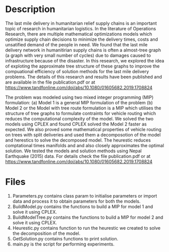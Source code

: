 # Description 

The last mile delivery in humanitarian relief supply chains is an important topic of research in humanitarian logistics. In the literature of Operations Research, there are multiple mathematical optimizations models which optimize supply chain decisions to minimize the delivery times, costs and unsatified demand of the people in need. We found that the last mile delivery network in humanitirian supply chains is often a almost-tree graph (a graph with very small number of cycles) due to damages caused to infrastructure because of the disaster. In this research, we explored the idea of exploting the approximate tree structure of these graphs to improve the compuational efficiency of solution methods for the last mile delivery problems. The details of this research and results have been published and are available in the file publication.pdf or at https://www.tandfonline.com/doi/abs/10.1080/01605682.2019.1708824

The problem was modeled using two mixed integer programming (MIP) formulation: (a) Model 1 is a general MIP formulation of the problem (b) Model 2 or the Model with tree route formulation is a MIP which utilises the structure of tree graphs to formulate contraints for vehicle routing which reduces the computational complexity of the model. We solved the two models using CPLEX and found CPLEX solved the Model 2 faster as expected. We also proved some mathematical properties of vehicle routing on trees with split deliveries and used them  a decomposotion of the model and herestics to solve the decomposed model. The heurestic reduces comptational times manifolds and and also closely approximates the optimal solution. We tested the models and solution methods using Nepal Earthquake (2015) data. For details check the file publication.pdf or at https://www.tandfonline.com/doi/abs/10.1080/01605682.2019.1708824

# Files 

1. Parameters.py contains class param to initialise parameters or import data and process it to obtain parameters for both the models.
2. BuildModel.py contains the functions to build a MIP for model 1 and solve it using CPLEX.
3. BuildModelTree.py contains the functions to build a MIP for model 2 and solve it using CPLEX.
4. Heurestic.py contains function to run the heurestic we created to solve the decomposition of the model.
5. GetSolution.py contains functions to print solution.
6. main.py is the script for performing experiments.




